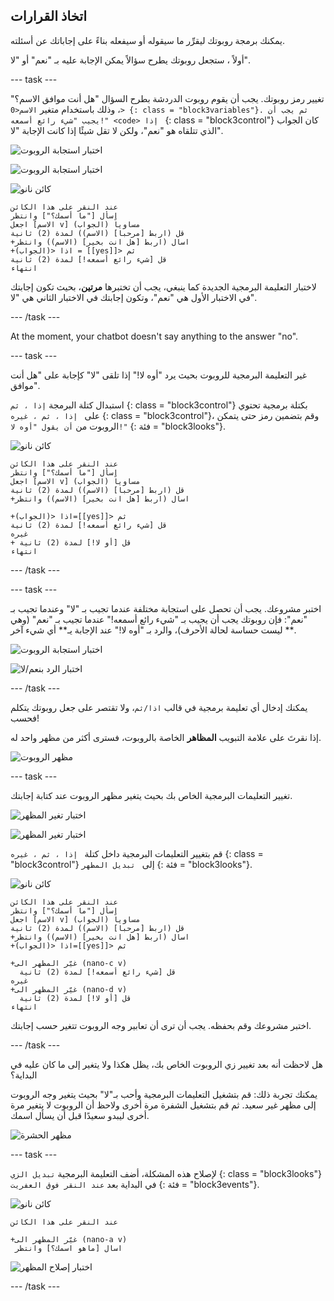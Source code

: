 ## اتخاذ القرارات

يمكنك برمجة روبوتك ليقرِّر ما سيقوله أو سيفعله بناءً على إجاباتك عن أسئلته.

أولاً ، ستجعل روبوتك يطرح سؤالاً يمكن الإجابة عليه بـ "نعم" أو "لا".

\--- task \---

تغيير رمز روبوتك. يجب أن يقوم روبوت الدردشة بطرح السؤال "هل أنت موافق الاسم؟" ، وذلك باستخدام متغير `الاسم<0> {: class = "block3variables"}. ثم يجب أن يجيب "شيء رائع أسمعه!" <code> إذا ` {: class = "block3control"} كان الجواب الذي تتلقاه هو "نعم"، ولكن لا تقل شيئًا إذا كانت الإجابة "لا".

![اختبار استجابة الروبوت](images/chatbot-if-test1-annotated.png)

![اختبار استجابة الروبوت](images/chatbot-if-test2.png)

![كائن نانو](images/nano-sprite.png)

```blocks3
عند النقر على هذا الكائن
اسأل ["ما أسمك؟"] وانتظر
اجعل [الاسم v] مساوياً (الجواب)
قل (اربط [مرحبا] (الاسم)) لمدة (2) ثانية
+اسال (اربط [هل انت بخير] (الاسم)) وانتظر
+اذا <(الجواب) = [[yes]]> ثم
قل [شيء رائع أسمعه!] لمدة (2) ثانية
انتهاء
```

لاختبار التعليمة البرمجية الجديدة كما ينبغي، يجب أن تختبرها **مرتين**، بحيث تكون إجابتك في الاختبار الأول هي "نعم"، وتكون إجابتك في الاختبار الثاني هي "لا".

\--- /task \---

At the moment, your chatbot doesn't say anything to the answer "no".

\--- task \---

غير التعليمة البرمجية للروبوت بحيث يرد "أوه لا!" إذا تلقى "لا" كإجابة على "هل أنت موافق".

استبدال كتلة البرمجة ` إذا ، ثم ` {: class = "block3control"} بكتلة برمجية تحتوي على ` إذا ، ثم ، غيره` {: class = "block3control"}، وقم بتضمين رمز حتى يتمكن الروبوت من ` أن يقول "أوه لا!" ` {: فئة = "block3looks"}.

![كائن نانو](images/nano-sprite.png)

```blocks3
عند النقر على هذا الكائن
اسأل ["ما أسمك؟"] وانتظر
اجعل [الاسم v] مساوياً (الجواب)
قل (اربط [مرحبا] (الاسم)) لمدة (2) ثانية
+اسال (اربط [هل انت بخير] (الاسم)) وانتظر

+اذا <(الجواب)=[[yes]]> ثم
قل [شيء رائع أسمعه!] لمدة (2) ثانية
غيره
+ قل [أو لا!] لمدة (2) ثانية
انتهاء
```

\--- /task \---

\--- task \---

اختبر مشروعك. يجب أن تحصل على استجابة مختلفة عندما تجيب بـ "لا" وعندما تجيب بـ "نعم": فإن روبوتك يجب أن يجيب بـ "شيء رائع أسمعه!" عندما تجيب بـ "نعم" (وهي ليست حساسة لحالة الأحرف)، والرد بـ "أوه لا!" عند الإجابة يـ** أي شيء آخر **.

![اختبار استجابة الروبوت](images/chatbot-if-test2.png)

![اختبار الرد بنعم/لا](images/chatbot-if-else-test.png)

\--- /task \---

يمكنك إدخال أي تعليمة برمجية في قالب `اذا/ثم`، ولا تقتصر على جعل روبوتك يتكلم فحسب!

إذا نقرتَ على علامة التبويب **المظاهر** الخاصة بالروبوت، فسترى أكثر من مظهر واحد له.

![مظهر الروبوت](images/chatbot-costume-view-annotated.png)

\--- task \---

تغيير التعليمات البرمجية الخاص بك بحيث يتغير مظهر الروبوت عند كتابة إجابتك.

![اختبار تغير المظهر](images/chatbot-costume-test1.png)

![اختبار تغير المظهر](images/chatbot-costume-test2.png)

قم بتغيير التعليمات البرمجية داخل كتلة ` إذا ، ثم ، غيره` {: class = "block3control"} إلى ` تبديل المظهر` {: فئة = "block3looks"}.

![كائن نانو](images/nano-sprite.png)

```blocks3
عند النقر على هذا الكائن
اسأل ["ما أسمك؟"] وانتظر
اجعل [الاسم v] مساوياً (الجواب)
قل (اربط [مرحبا] (الاسم)) لمدة (2) ثانية
+اسال (اربط [هل انت بخير] (الاسم)) وانتظر
+اذا <(الجواب)=[[yes]]> ثم

+غيّر المظهر الى (nano-c v)
  قل [شيء رائع أسمعه!] لمدة (2) ثانية
غيره
+غيّر المظهر الى (nano-d v)
  قل [أو لا!] لمدة (2) ثانية
انتهاء
```

اختبر مشروعك وقم بحفظه. يجب أن ترى أن تعابير وجه الروبوت تتغير حسب إجابتك.

\--- /task \---

هل لاحظت أنه بعد تغيير زي الروبوت الخاص بك، يظل هكذا ولا يتغير إلى ما كان عليه في البداية؟

يمكنك تجربة ذلك: قم بتشغيل التعليمات البرمجية وأحب بـ"لا" بحيث يتغير وجه الروبوت إلى مظهر غير سعيد. ثم قم بتشغيل الشفرة مرة أخرى ولاحظ أن الروبوت لا يتغير مرة أخرى ليبدو سعيدًا قبل أن يسأل اسمك.

![مظهر الحشرة](images/chatbot-costume-bug-test.png)

\--- task \---

لإصلاح هذه المشكلة، أضف التعليمة البرمجية ` تبديل الزي ` {: class = "block3looks"} في البداية بعد ` عند النقر فوق العفريت ` {: فئة = "block3events"}.

![كائن نانو](images/nano-sprite.png)

```blocks3
عند النقر على هذا الكائن

+غيّر المظهر الى (nano-a v)
 اسال [ماهو اسمك؟] وانتظر
```

![اختبار إصلاح المظهر](images/chatbot-costume-fix-test.png)

\--- /task \---